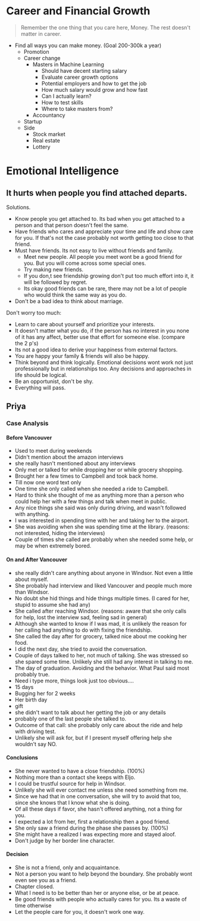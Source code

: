#    Career and Financial Growth
>    Remember the one thing that you care here, Money. The rest doesn't matter in career.
*    Find all ways you can make money. (Goal 200-300k a year)
     *    Promotion
     *    Career change
          *    Masters in Machine Learning
               *    Should have decent starting salary
               *    Evaluate career growth options
               *    Potential employers and how to get the job
               *    How much salary would grow and how fast
               *    Can I actually learn?
               *    How to test skills
               *    Where to take masters from?
          *    Accountancy
     *    Startup
     *    Side 
          *    Stock market
          *    Real estate
          *    Lottery


#    Emotional Intelligence
##    It hurts when people you find attached departs.

Solutions.
*    Know people you get attached to. Its bad when you get attached to a person and that person doesn't feel the same.
*    Have friends who cares and appreciate your time and life and show care for you. If that's not the case probably not worth getting too close to that friend.
*    Must have friends. Its not easy to live without friends and family.
     *    Meet new people. All people you meet wont be a good friend for you. But you will come across some special ones.
     *    Try making new friends.
     *    If you don,t see friendship growing don't put too much effort into it, it will be followed by regret.
     *    Its okay good friends can be rare, there may not be a lot of people who would think the same way as you do.
*    Don't be a bad idea to think about marriage.


Don't worry too much:
*    Learn to care about yourself and prioritize your interests.
*    It doesn't matter what you do, if the person has no interest in you none of it has any affect, better use that effort for someone else. (compare the 2 p's)
*    Its not a good idea to derive your happiness from external factors.
*    You are happy your family & friends will also be happy.
*    Think beyond and think logically. Emotional decisions wont work not just professionally but in relationships too. Any decisions and approaches in life should be logical.
*    Be an opportunist, don't be shy.
*    Everything will pass.

##    Priya
###    Case Analysis
####    Before Vancouver
*    Used to meet during weekends
*    Didn't mention about the amazon interviews
*    she really hasn't mentioned about any interviews
*    Only met or talked for while dropping her or while grocery shopping.
*    Brought her a few times to Campbell and took back home.
*    Till now one word text only
*    One time she only called when she needed a ride to Campbell.
*    Hard to think she thought of me as anything more than a person who could help her with a few things and talk when meet in public.
*    Any nice things she said was only during driving, and wasn't followed with anything.
*    I was interested in spending time with her and taking her to the airport.
*    She was avoiding when she was spending time at the library. (reasons: not interested, hiding the interviews)
*    Couple of times she called are probably when she needed some help, or may be when extremely bored.
####    On and After Vancouver
*    she really didn't care anything about anyone in Windsor. Not even a little about myself.
*    She probably had interview and liked Vancouver and people much more than Windsor.
*    No doubt she hid things and hide things multiple times. (I cared for her, stupid to assume she had any)
*    She called after reaching Windsor. (reasons: aware that she only calls for help, lost the interview sad, feeling sad in general)
*    Although she wanted to know if I was mad, it is unlikely the reason for her calling had anything to do with fixing the friendship.
*    She called the day after for grocery, talked nice about me cooking her food.
*    I did the next day, she tried to avoid the conversation.
*    Couple of days talked to her, not much of talking. She was stressed so she spared some time. Unlikely she still had any interest in talking to me.
*    The day of graduation. Avoiding and the behavior. What Paul said most probably true.
*    Need i type more, things look just too obvious....
*    15 days
*    Bugging her for 2 weeks
*    Her birth day
*    gift
*    she didn't want to talk about her getting the job or any details
*    probably one of the last people she talked to.
*    Outcome of that call: she probably only care about the ride and help with driving test. 
*    Unlikely she will ask for, but if I present myself offering help she wouldn't say NO.

####    Conclusions
*    She never wanted to have a close friendship. (100%)
*    Nothing more than a contact she keeps with Eljo.
*    I could be trustful source for help in Windsor.
*    Unlikely she will ever contact me unless she need something from me.
*    Since we had that in one conversation, she will try to avoid that too, since she knows that I know what she is doing.
*    Of all these days if favor, she hasn't offered anything, not a thing for you.
*    I expected a lot from her, first a relationship then a good friend.
*    She only saw a friend during the phase she passes by. (100%)
*    She might have a realized I was expecting more and stayed aloof.
*    Don't judge by her border line character. 
####    Decision
*    She is not a friend, only and acquaintance.
*    Not a person you want to help beyond the boundary. She probably wont even see you as a friend.
*    Chapter closed.
*    What I need is to be better than her or anyone else, or be at peace.
*    Be good friends with people who actually cares for you. Its a waste of time otherwise
*    Let the people care for you, it doesn't work one way.

